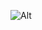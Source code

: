 ![Alt](https://repobeats.axiom.co/api/embed/b081e193bb0d28cfbb65d9fcdc6bbee736c0dc4e.svg "Repobeats analytics image")
